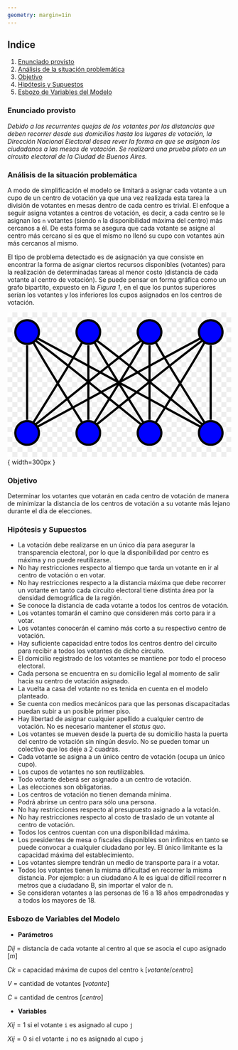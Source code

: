 ```yaml
---
geometry: margin=1in
---
```


## Indice
1. [Enunciado provisto](#id1)
2. [Análisis de la situación problemática](#id2)
3. [Objetivo](#id3)
4. [Hipótesis y Supuestos](#id4)
5. [Esbozo de Variables del Modelo](#id5)

<a name="id1"></a>

### Enunciado provisto

_Debido a las recurrentes quejas de los votantes por las distancias que deben recorrer desde sus domicilios hasta los lugares de votación, la Dirección Nacional Electoral desea rever la forma en que se asignan los ciudadanos a las mesas de votación. Se realizará una prueba piloto en un circuito electoral de la Ciudad de Buenos Aires._

<a name="id2"></a>

### Análisis de la situación problemática

A modo de simplificación el modelo se limitará a asignar cada votante a un cupo de un centro de votación ya que una vez realizada esta tarea la división de votantes en mesas dentro de cada centro es trivial. El enfoque a seguir asigna votantes a centros de votación, es decir, a cada centro se le asignan los `n` votantes (siendo `n` la disponibilidad máxima del centro) más cercanos a él. De esta forma se asegura que cada votante se asigne al centro más cercano si es que el mismo no llenó su cupo con votantes aún más cercanos al mismo.

El tipo de problema detectado es de asignación ya que consiste en encontrar la forma de asignar ciertos recursos disponibles (votantes) para la realización de determinadas tareas al menor costo (distancia de cada votante al centro de votación). Se puede pensar en forma gráfica como un grafo bipartito, expuesto en la _Figura 1_, en el que los puntos superiores serían los votantes y los inferiores los cupos asignados en los centros de votación.

![Grafo bipartito del problema de asignación](grafo.png){ width=300px }

<a name="id3"></a>

### Objetivo

Determinar los votantes que votarán en cada centro de votación de manera de minimizar la distancia de los centros de votación a su votante más lejano durante el día de elecciones.

<a name="id4"></a>

### Hipótesis y Supuestos

- La votación debe realizarse en un único día para asegurar la transparencia electoral, por lo que la disponibilidad por centro es máxima y no puede reutilizarse.
- No hay restricciones respecto al tiempo que tarda un votante en ir al centro de votación o en votar.
- No hay restricciones respecto a la distancia máxima que debe recorrer un votante en tanto cada circuito electoral tiene distinta área por la densidad demográfica de la región. 
- Se conoce la distancia de cada votante a todos los centros de votación.
- Los votantes tomarán el camino que consideren más corto para ir a votar.
- Los votantes conocerán el camino más corto a su respectivo centro de votación.
- Hay suficiente capacidad entre todos los centros dentro del circuito para recibir a todos los votantes de dicho circuito.
- El domicilio registrado de los votantes se mantiene por todo el proceso electoral.
- Cada persona se encuentra en su domicilio legal al momento de salir hacia su centro de votación asignado.
- La vuelta a casa del votante no es tenida en cuenta en el modelo planteado.
- Se cuenta con medios mecánicos para que las personas discapacitadas puedan subir a un posible primer piso. 
- Hay libertad de asignar cualquier apellido a cualquier centro de votación. No es necesario mantener el _status quo_.
- Los votantes se mueven desde la puerta de su domicilio hasta la puerta del centro de votación sin ningún desvío. No se pueden tomar un colectivo que los deje a 2 cuadras.
- Cada votante se asigna a un único centro de votación (ocupa un único cupo).
- Los cupos de votantes no son reutilizables.
- Todo votante deberá ser asignado a un centro de votación. 
- Las elecciones son obligatorias.
- Los centros de votación no tienen demanda mínima. 
- Podrá abrirse un centro para sólo una persona.
- No hay restricciones respecto al presupuesto asignado a la votación.
- No hay restricciones respecto al costo de traslado de un votante al centro de votación.
- Todos los centros cuentan con una disponibilidad máxima. 
- Los presidentes de mesa o fiscales disponibles son infinitos en tanto se puede convocar a cualquier ciudadano por ley. El único limitante es la capacidad máxima del establecimiento. 
- Los votantes siempre tendrán un medio de transporte para ir a votar.
- Todos los votantes tienen la misma dificultad en recorrer la misma distancia. Por ejemplo: a un ciudadano A le es igual de difícil recorrer n metros que a ciudadano B, sin importar el valor de n.
- Se consideran votantes a las personas de 16 a 18 años empadronadas y a todos los mayores de 18.

<a name="id5"></a>

### Esbozo de Variables del Modelo

- **Parámetros**

$D{i}{j}$ = distancia de cada votante al centro al que se asocia el cupo asignado $[m]$

$C{k}$ = capacidad máxima de cupos del centro `k` $[votante/centro]$

$V$ = cantidad de votantes $[votante]$

$C$ = cantidad de centros $[centro]$

- **Variables**

$X{i}{j} = 1$ si el votante `i` es asignado al cupo `j`

$X{i}{j} = 0$ si el votante `i` no es asignado al cupo `j`
